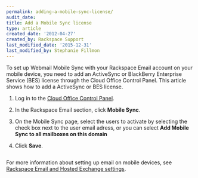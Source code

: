 ```yaml
---
permalink: adding-a-mobile-sync-license/
audit_date:
title: Add a Mobile Sync license
type: article
created_date: '2012-04-27'
created_by: Rackspace Support
last_modified_date: '2015-12-31'
last_modified_by: Stephanie Fillmon
---
```


To set up Webmail Mobile Sync with your Rackspace Email account on your mobile device, you need to add an ActiveSync or BlackBerry Enterprise Service (BES) license through the Cloud Office Control Panel. This article shows how to add a ActiveSync or BES license.

1. Log in to the [Cloud Office Control Panel](http://cp.rackspace.com).
2. In the Rackspace Email section, click **Mobile Sync**.
3. On the Mobile Sync page, select the users to activate by selecting the check box next to the user email adress, or you can select **Add Mobile Sync to all mailboxes on this domain**
4. Click **Save**.

    <img src="{% asset_path rackspace-email/adding-a-mobile-sync-license/webmail2.png %}" alt="" />

For more information about setting up email on mobile devices, see [Rackspace Email and Hosted Exchange settings](/how-to/rackspace-email-and-hosted-exchange-settings).
